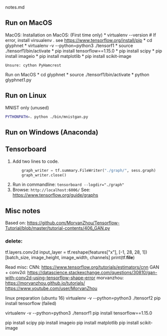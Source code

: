 notes.md


## Run on MacOS


MacOS:
Installation on MacOS: (First time only)
    * virtualenv --version # If error, install virsualenv . see https://www.tensorflow.org/install/pip
    * cd glyphnet
    * virtualenv -v --python=python3  ./tensorf1
    * source ./tensorf1/bin/activate
    * pip install tensorflow==1.15.0
    * pip install scipy
    * pip install imageio
    * pip install  matplotlib
    * pip install scikit-image

    Unsure: cython PyHamcrest

Run on MacOS
    * cd glyphnet
    * source ./tensorf1/bin/activate
    * python glyphnet1.py


## Run on Linux
MNIST only (unused)
```bash
PYTHONPATH=. python ./bin/mnistgan.py
```

## Run on Windows (Anaconda)


## Tensorboard
 1. Add two lines to code.
    ```python
        graph_writer = tf.summary.FileWriter("./graph/", sess.graph)
        graph_writer.close()
    ```
 2. Run in commandline:   `tensorboard --logdir="./graph"`
 3. Browse:  `http://localhost:6006/`
See: https://www.tensorflow.org/guide/graphs

## Misc notes
Based on:
https://github.com/MorvanZhou/Tensorflow-Tutorial/blob/master/tutorial-contents/406_GAN.py

### delete:
tf.layers.conv2d
input_layer = tf.reshape(features["x"], [-1, 28, 28, 1])
[batch_size, image_height, image_width, channels]
print(tf.__file__)


Read misc:
CNN:
https://www.tensorflow.org/tutorials/estimators/cnn
GAN + conv2d:
https://datascience.stackexchange.com/questions/30810/gan-with-conv2d-using-tensorflow-shape-error
morvanzhou:
https://morvanzhou.github.io/tutorials/
https://www.youtube.com/user/MorvanZhou





linux preparation (ubuntu 16)
virtualenv -v --python=python3  ./tensorf2
pip install tensorflow
(failed)

virtualenv -v --python=python3  ./tensorf1
pip install tensorflow==1.15.0


pip install scipy
pip install imageio
pip install matplotlib
pip install scikit-image
